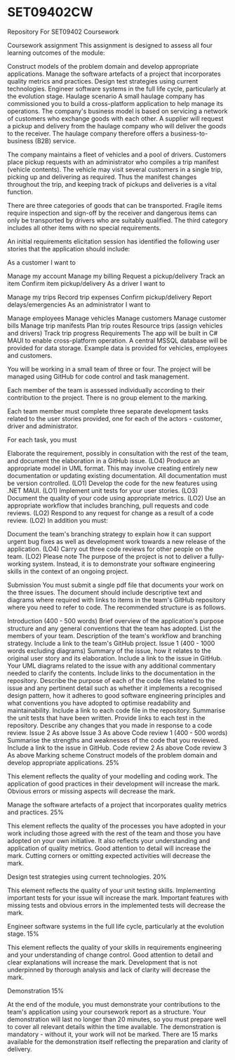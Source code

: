 # SET09402CW
Repository For SET09402 Coursework

Coursework assignment
This assignment is designed to assess all four learning outcomes of the module:

Construct models of the problem domain and develop appropriate applications.
Manage the software artefacts of a project that incorporates quality metrics and practices.
Design test strategies using current technologies.
Engineer software systems in the full life cycle, particularly at the evolution stage.
Haulage scenario
A small haulage company has commissioned you to build a cross-platform application to help manage its operations. The company's business model is based on servicing a network of customers who exchange goods with each other. A supplier will request a pickup and delivery from the haulage company who will deliver the goods to the receiver. The haulage company therefore offers a business-to-business (B2B) service.

The company maintains a fleet of vehicles and a pool of drivers. Customers place pickup requests with an administrator who compiles a trip manifest (vehicle contents). The vehicle may visit several customers in a single trip, picking up and delivering as required. Thus the manifest changes throughout the trip, and keeping track of pickups and deliveries is a vital function.

There are three categories of goods that can be transported. Fragile items require inspection and sign-off by the receiver and dangerous items can only be transported by drivers who are suitably qualified. The third category includes all other items with no special requirements.

An initial requirements elicitation session has identified the following user stories that the application should include:

As a customer I want to

Manage my account
Manage my billing
Request a pickup/delivery
Track an item
Confirm item pickup/delivery 
As a driver I want to

Manage my trips
Record trip expenses
Confirm pickup/delivery
Report delays/emergencies
As an administrator I want to

Manage employees
Manage vehicles
Manage customers
Manage customer bills
Manage trip manifests
Plan trip routes
Resource trips (assign vehicles and drivers)
Track trip progress 
Requirements
The app will be built in C# MAUI to enable cross-platform operation. A central MSSQL database will be provided for data storage. Example data is provided for vehicles, employees and customers.

You will be working in a small team of three or four. The project will be managed using GitHub for code control and task management.

Each member of the team is assessed individually according to their contribution to the project. There is no group element to the marking.

Each team member must complete three separate development tasks related to the user stories provided, one for each of the actors - customer, driver and administrator.

For each task, you must

Elaborate the requirement, possibly in consultation with the rest of the team, and document the elaboration in a GitHub issue. (LO4)
Produce an appropriate model in UML format. This may involve creating entirely new documentation or updating existing documentation. All documentation must be version controlled. (LO1)
Develop the code for the new features using .NET MAUI. (LO1)
Implement unit tests for your user stories. (LO3)
Document the quality of your code using appropriate metrics. (LO2)
Use an appropriate workflow that includes branching, pull requests and code reviews. (LO2)
Respond to any request for change as a result of a code review. (LO2)
In addition you must:

Document the team's branching strategy to explain how it can support urgent bug fixes as well as development work towards a new release of the application. (LO4)
Carry out three code reviews for other people on the team. (LO2)
Please note
The purpose of the project is not to deliver a fully-working system. Instead, it is to demonstrate your software engineering skills in the context of an ongoing project.

Submission
You must submit a single pdf file that documents your work on the three issues. The document should include descriptive text and diagrams where required with links to items in the team's GitHub repository where you need to refer to code. The recommended structure is as follows.

Introduction (400 - 500 words)
Brief overview of the application's purpose structure and any general conventions that the team has adopted.
List the members of your team.
Description of the team's workflow and branching strategy. Include a link to the team's GitHub project.
Issue 1 (400 - 1000 words excluding diagrams)
Summary of the issue, how it relates to the original user story and its elaboration. Include a link to the issue in GitHub.
Your UML diagrams related to the issue with any additional commentary needed to clarify the contents. Include links to the documentation in the repository.
Describe the purpose of each of the code files related to the issue and any pertinent detail such as whether it implements a recognised design pattern, how it adheres to good software engineering principles and what conventions you have adopted to optimise readability and maintainability. Include a link to each code file in the repository.
Summarise the unit tests that have been written. Provide links to each test in the repository.
Describe any changes that you made in response to a code review.
Issue 2
As above
Issue 3
As above
Code review 1 (400 - 500 words)
Summarise the strengths and weaknesses of the code that you reviewed. Include a link to the issue in GitHub.
Code review 2
As above
Code review 3
As above
Marking scheme
Construct models of the problem domain and develop appropriate applications.
25%

This element reflects the quality of your modelling and coding work. The application of good practices in their development will increase the mark. Obvious errors or missing aspects will decrease the mark.

Manage the software artefacts of a project that incorporates quality metrics and practices.
25%

This element reflects the quality of the processes you have adopted in your work including those agreed with the rest of the team and those you have adopted on your own initiative. It also reflects your understanding and application of quality metrics. Good attention to detail will increase the mark. Cutting corners or omitting expected activities will decrease the mark.

Design test strategies using current technologies.
20%

This element reflects the quality of your unit testing skills. Implementing important tests for your issue will increase the mark. Important features with missing tests and obvious errors in the implemented tests will decrease the mark.

Engineer software systems in the full life cycle, particularly at the evolution stage.
15%

This element reflects the quality of your skills in requirements engineering and your understanding of change control. Good attention to detail and clear explanations will increase the mark. Development that is not underpinned by thorough analysis and lack of clarity will decrease the mark.

Demonstration
15%

At the end of the module, you must demonstrate your contributions to the team's application using your coursework report as a structure. Your demonstration will last no longer than 20 minutes, so you must prepare well to cover all relevant details within the time available. The demonstration is mandatory - without it, your work will not be marked. There are 15 marks available for the demonstration itself reflecting the preparation and clarity of delivery.
